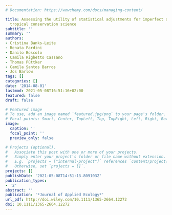 ```yaml
---
# Documentation: https://wowchemy.com/docs/managing-content/

title: Assessing the utility of statistical adjustments for imperfect detection in
  tropical conservation science
subtitle: ''
summary: ''
authors:
- Cristina Banks-Leite
- Renata Pardini
- Danilo Boscolo
- Camila Righetto Cassano
- Thomas Püttker
- Camila Santos Barros
- Jos Barlow
tags: []
categories: []
date: '2014-08-01'
lastmod: 2021-05-08T16:51:16+02:00
featured: false
draft: false

# Featured image
# To use, add an image named `featured.jpg/png` to your page's folder.
# Focal points: Smart, Center, TopLeft, Top, TopRight, Left, Right, BottomLeft, Bottom, BottomRight.
image:
  caption: ''
  focal_point: ''
  preview_only: false

# Projects (optional).
#   Associate this post with one or more of your projects.
#   Simply enter your project's folder or file name without extension.
#   E.g. `projects = ["internal-project"]` references `content/project/deep-learning/index.md`.
#   Otherwise, set `projects = []`.
projects: []
publishDate: '2021-05-08T14:51:13.809103Z'
publication_types:
- '2'
abstract: ''
publication: '*Journal of Applied Ecology*'
url_pdf: http://doi.wiley.com/10.1111/1365-2664.12272
doi: 10.1111/1365-2664.12272
---
```

